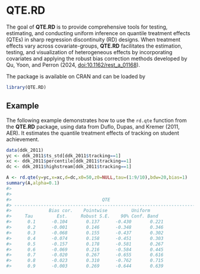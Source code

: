 
<!-- README.md is generated from README.Rmd. Please edit that file -->

# QTE.RD

<!-- badges: start -->
<!-- badges: end -->

The goal of **QTE.RD** is to provide comprehensive tools for testing,
estimating, and conducting uniform inference on quantile treatment
effects (QTEs) in sharp regression discontinuity (RD) designs. When
treatment effects vary across covariate-groups, **QTE.RD** facilitates
the estimation, testing, and visualization of heterogeneous effects by
incorporating covariates and applying the robust bias correction methods
developed by Qu, Yoon, and Perron (2024, <doi:10.1162/rest_a_01168>).

The package is available on CRAN and can be loaded by

``` r
library(QTE.RD)
```

## Example

The following example demonstrates how to use the `rd.qte` function from
the **QTE.RD** package, using data from Duflo, Dupas, and Kremer (2011,
AER). It estimates the quantile treatment effects of tracking on student
achievement.

``` r
data(ddk_2011)
yc <- ddk_2011$ts_std[ddk_2011$tracking==1]
xc <- ddk_2011$percentile[ddk_2011$tracking==1]
dc <- ddk_2011$highstream[ddk_2011$tracking==1]

A <- rd.qte(y=yc,x=xc,d=dc,x0=50,z0=NULL,tau=(1:9/10),bdw=20,bias=1)
summary(A,alpha=0.1)
#> 
#> 
#>                                  QTE                                   
#> ---------------------------------------------------------------------- 
#>              Bias cor.    Pointwise         Uniform      
#>     Tau         Est.     Robust S.E.    90% Conf. Band  
#>      0.1      -0.104       0.137      -0.430       0.221
#>      0.2      -0.001       0.146      -0.348       0.346
#>      0.3      -0.068       0.155      -0.437       0.302
#>      0.4      -0.074       0.158      -0.451       0.303
#>      0.5      -0.157       0.178      -0.581       0.267
#>      0.6      -0.069       0.216      -0.584       0.445
#>      0.7      -0.020       0.267      -0.655       0.616
#>      0.8      -0.023       0.310      -0.762       0.715
#>      0.9      -0.003       0.269      -0.644       0.639
```
